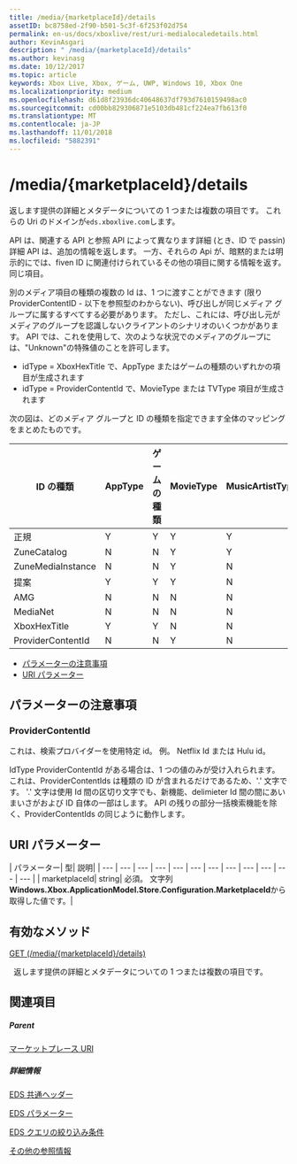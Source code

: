 ```yaml
---
title: /media/{marketplaceId}/details
assetID: bc8758ed-2f90-b501-5c3f-6f253f02d754
permalink: en-us/docs/xboxlive/rest/uri-medialocaledetails.html
author: KevinAsgari
description: " /media/{marketplaceId}/details"
ms.author: kevinasg
ms.date: 10/12/2017
ms.topic: article
keywords: Xbox Live, Xbox, ゲーム, UWP, Windows 10, Xbox One
ms.localizationpriority: medium
ms.openlocfilehash: d61d8f23936dc40648637df793d7610159498ac0
ms.sourcegitcommit: cd00bb829306871e5103db481cf224ea7fb613f0
ms.translationtype: MT
ms.contentlocale: ja-JP
ms.lasthandoff: 11/01/2018
ms.locfileid: "5882391"
---
```

# <a name="mediamarketplaceiddetails"></a>/media/{marketplaceId}/details
返します提供の詳細とメタデータについての 1 つまたは複数の項目です。 これらの Uri のドメインが`eds.xboxlive.com`します。
 
API は、関連する API と参照 API によって異なります詳細 (とき、ID で passin) 詳細 API は、追加の情報を返します。 一方、それらの Api が、暗黙的または明示的にでは、fiven ID に関連付けられているその他の項目に関する情報を返す。同じ項目。
 
別のメディア項目の種類の複数の Id は、1 つに渡すことができます (限り ProviderContentID - 以下を参照型のわからない)、呼び出しが同じメディア グループに属するすべてする必要があります。 ただし、これには、呼び出し元がメディアのグループを認識しないクライアントのシナリオのいくつかがあります。 API では、これを使用して、次のような状況でのメディアのグループには、"Unknown"の特殊値のことを許可します。
 
   * idType = XboxHexTitle で、AppType またはゲームの種類のいずれかの項目が生成されます
   * idType = ProviderContentId で、MovieType または TVType 項目が生成されます
  
次の図は、どのメディア グループと ID の種類を指定できます全体のマッピングをまとめたものです。
 
| ID の種類| AppType| ゲームの種類| MovieType| MusicArtistType| MusicType| TVType| WebVideoType| Unknown| 
| --- | --- | --- | --- | --- | --- | --- | --- | --- | 
| 正規| Y| Y| Y| Y| Y| Y| Y| N| 
| ZuneCatalog| N| N| Y| Y| Y| Y| N| N| 
| ZuneMediaInstance| N| N| Y| N| Y| Y| N| N| 
| 提案| Y| Y| Y| N| Y| Y| N| N| 
| AMG| N| N| N| N| Y| N| N| N| 
| MediaNet| N| N| N| N| Y| N| N| N| 
| XboxHexTitle| Y| Y| N| N| N| N| N| Y| 
| ProviderContentId| N| N| Y| N| N| Y| N| Y| 
 
  * [パラメーターの注意事項](#ID4EEH)
  * [URI パラメーター](#ID4EUH)
 
<a id="ID4EEH"></a>

 
## <a name="parameter-notes"></a>パラメーターの注意事項
 
<a id="ID4EIH"></a>

 
### <a name="providercontentid"></a>ProviderContentId
 
これは、検索プロバイダーを使用特定 id。 例。 Netflix Id または Hulu id。
 
IdType ProviderContentId がある場合は、1 つの値のみが受け入れられます。 これは、ProviderContentIds は種類の ID が含まれるだけであるため、'.' 文字です。 '.' 文字は使用 Id 間の区切り文字でも、新機能、delimieter Id 間の間にあいまいさがおよび ID 自体の一部はします。 API の残りの部分一括検索機能を除く、ProviderContentIds の同じように動作します。
   
<a id="ID4EUH"></a>

 
## <a name="uri-parameters"></a>URI パラメーター
 
| パラメーター| 型| 説明| 
| --- | --- | --- | --- | --- | --- | --- | --- | --- | --- | --- | --- | 
| marketplaceId| string| 必須。 文字列<b>Windows.Xbox.ApplicationModel.Store.Configuration.MarketplaceId</b>から取得した値です。| 
  
<a id="ID4EWAAC"></a>

 
## <a name="valid-methods"></a>有効なメソッド

[GET (/media/{marketplaceId}/details)](uri-medialocaledetailsget.md)

&nbsp;&nbsp;返します提供の詳細とメタデータについての 1 つまたは複数の項目です。 
 
<a id="ID4EABAC"></a>

 
## <a name="see-also"></a>関連項目
 
<a id="ID4ECBAC"></a>

 
##### <a name="parent"></a>Parent 

[マーケットプレース URI](atoc-reference-marketplace.md)

  
<a id="ID4EMBAC"></a>

 
##### <a name="further-information"></a>詳細情報 

[EDS 共通ヘッダー](../../additional/edscommonheaders.md)

 [EDS パラメーター](../../additional/edsparameters.md)

 [EDS クエリの絞り込み条件](../../additional/edsqueryrefiners.md)

 [その他の参照情報](../../additional/atoc-xboxlivews-reference-additional.md)

   